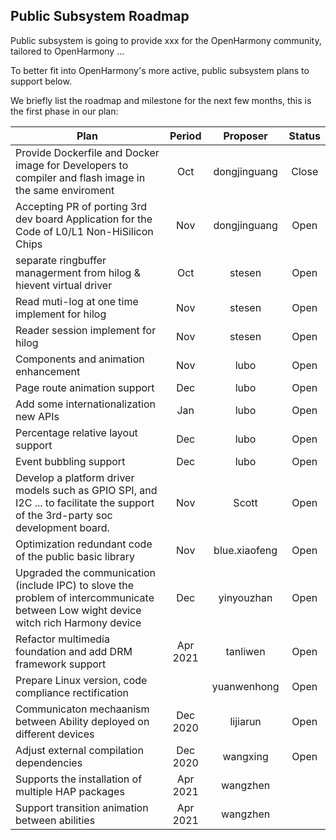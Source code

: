 ## Public Subsystem Roadmap

Public subsystem is going to provide xxx for the OpenHarmony community, tailored to OpenHarmony ...

To better fit into OpenHarmony's more active, public subsystem plans to support below.

We briefly list the roadmap and milestone for the next few months, this is the first phase in our plan:


| Plan | Period | Proposer | Status |
|--------------|:--------------:|:--------------:|:--------------:|
| Provide Dockerfile and Docker image for Developers to compiler and flash image in the same enviroment  | Oct | dongjinguang | Close |
| Accepting PR of porting 3rd dev board Application for the Code of L0/L1 Non-HiSilicon Chips | Nov | dongjinguang | Open |
| separate ringbuffer managerment from hilog & hievent virtual driver   |           Oct | stesen | Open |
| Read muti-log at one time implement for hilog                         |           Nov | stesen | Open |
| Reader session implement for hilog                                    |           Nov | stesen | Open |
| Components and animation enhancement   | Nov    | lubo     | Open |
| Page route animation support           | Dec    | lubo     | Open |
| Add some internationalization new APIs | Jan    | lubo     | Open |
| Percentage relative layout support     | Dec    | lubo     | Open |
| Event bubbling support                 | Dec    | lubo     | Open |
| Develop a platform driver models such as GPIO SPI, and I2C ... to facilitate the support of the 3rd-party soc development board. | Nov    | Scott | Open |
| Optimization redundant code of the public basic library | Nov    | blue.xiaofeng | Open |
| Upgraded the communication (include IPC) to slove the problem of intercommunicate between Low wight device witch rich Harmony device | Dec    | yinyouzhan | Open |
| Refactor multimedia foundation and add DRM framework support  | Apr 2021    | tanliwen | Open |
| Prepare Linux version, code compliance rectification | | yuanwenhong | Open |
| Communicaton mechaanism between Ability deployed on different devices | Dec 2020    | lijiarun | Open |
| Adjust external compilation dependencies | Dec 2020 | wangxing | Open |
| Supports the installation of multiple HAP packages | Apr 2021 | wangzhen |
| Support transition animation between abilities     | Apr 2021 | wangzhen |
